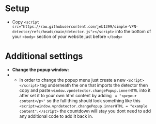 # Setup
- Copy `<script src="https://raw.githubusercontent.com/jeb1399/simple-VPN-detector/refs/heads/main/detector.js"></script>` into the bottom of your `<body>` section of your website just before `</body>`

# Additional settings
- **Change the popup window:**
- - In order to change the popup menu just create a new `<script></script>` tag underneath the one that imports the detector then copy and paste `window.vpndetector.changePopup.innerHTML` into it after set it to your own html content by adding ` = "<p>your content</p>"` so the full thing should look something like this `<script>window.vpndetector.changePopup.innerHTML = "example content";</script>` the countdown will stay you dont need to add any additional code to add it back in.
